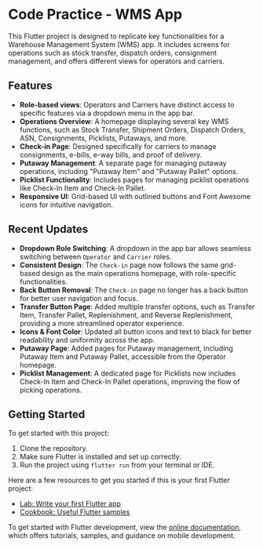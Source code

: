 # Code Practice - WMS App

This Flutter project is designed to replicate key functionalities for a Warehouse Management System (WMS) app. It includes screens for operations such as stock transfer, dispatch orders, consignment management, and offers different views for operators and carriers.

## Features

- **Role-based views**: Operators and Carriers have distinct access to specific features via a dropdown menu in the app bar.
- **Operations Overview**: A homepage displaying several key WMS functions, such as Stock Transfer, Shipment Orders, Dispatch Orders, ASN, Consignments, Picklists, Putaways, and more.
- **Check-in Page**: Designed specifically for carriers to manage consignments, e-bills, e-way bills, and proof of delivery.
- **Putaway Management**: A separate page for managing putaway operations, including "Putaway Item" and "Putaway Pallet" options.
- **Picklist Functionality**: Includes pages for managing picklist operations like Check-In Item and Check-In Pallet.
- **Responsive UI**: Grid-based UI with outlined buttons and Font Awesome icons for intuitive navigation.

## Recent Updates

- **Dropdown Role Switching**: A dropdown in the app bar allows seamless switching between `Operator` and `Carrier` roles.
- **Consistent Design**: The `Check-in` page now follows the same grid-based design as the main operations homepage, with role-specific functionalities.
- **Back Button Removal**: The `Check-in` page no longer has a back button for better user navigation and focus.
- **Transfer Button Page**: Added multiple transfer options, such as Transfer Item, Transfer Pallet, Replenishment, and Reverse Replenishment, providing a more streamlined operator experience.
- **Icons & Font Color**: Updated all button icons and text to black for better readability and uniformity across the app.
- **Putaway Page**: Added pages for Putaway management, including Putaway Item and Putaway Pallet, accessible from the Operator homepage.
- **Picklist Management**: A dedicated page for Picklists now includes Check-In Item and Check-In Pallet operations, improving the flow of picking operations.

## Getting Started

To get started with this project:

1. Clone the repository.
2. Make sure Flutter is installed and set up correctly.
3. Run the project using `flutter run` from your terminal or IDE.

Here are a few resources to get you started if this is your first Flutter project:

- [Lab: Write your first Flutter app](https://docs.flutter.dev/get-started/codelab)
- [Cookbook: Useful Flutter samples](https://docs.flutter.dev/cookbook)

To get started with Flutter development, view the [online documentation](https://docs.flutter.dev/), which offers tutorials, samples, and guidance on mobile development.
